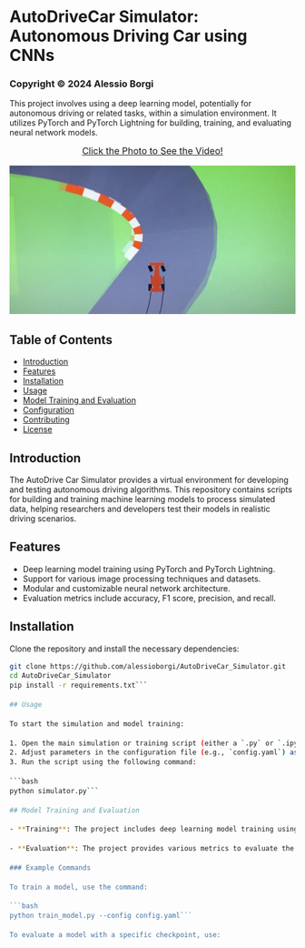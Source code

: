 # AutoDriveCar Simulator: Autonomous Driving Car using CNNs

### Copyright © 2024 Alessio Borgi


This project involves using a deep learning model, potentially for autonomous driving or related tasks, within a simulation environment. It utilizes PyTorch and PyTorch Lightning for building, training, and evaluating neural network models.

<div style="text-align: center">
  <a href="https://www.youtube.com/watch?v=kTxvHfCZaSY">
    <p style="font-size: 16px; margin-top: 5px;">Click the Photo to See the Video!</p>
    <img src="img/video_img.png" alt="Screenshot" width="1200"/>
  </a>
</div>


## Table of Contents

- [Introduction](#introduction)
- [Features](#features)
- [Installation](#installation)
- [Usage](#usage)
- [Model Training and Evaluation](#model-training-and-evaluation)
- [Configuration](#configuration)
- [Contributing](#contributing)
- [License](#license)

## Introduction

The AutoDrive Car Simulator provides a virtual environment for developing and testing autonomous driving algorithms. This repository contains scripts for building and training machine learning models to process simulated data, helping researchers and developers test their models in realistic driving scenarios.

## Features

- Deep learning model training using PyTorch and PyTorch Lightning.
- Support for various image processing techniques and datasets.
- Modular and customizable neural network architecture.
- Evaluation metrics include accuracy, F1 score, precision, and recall.

## Installation

Clone the repository and install the necessary dependencies:

```bash
git clone https://github.com/alessioborgi/AutoDriveCar_Simulator.git
cd AutoDriveCar_Simulator
pip install -r requirements.txt```

## Usage

To start the simulation and model training:

1. Open the main simulation or training script (either a `.py` or `.ipynb` file).
2. Adjust parameters in the configuration file (e.g., `config.yaml`) as needed.
3. Run the script using the following command:

```bash
python simulator.py```

## Model Training and Evaluation

- **Training**: The project includes deep learning model training using libraries like PyTorch and PyTorch Lightning. To start training, modify the dataset path and hyperparameters in the provided notebook or script. After configuring, run the notebook cells or execute the script to begin training the model.

- **Evaluation**: The project provides various metrics to evaluate the model's performance, including accuracy, F1 score, precision, and recall. Ensure you specify the correct dataset and model checkpoint paths in the evaluation script or notebook before running the evaluation process.

### Example Commands

To train a model, use the command:

```bash
python train_model.py --config config.yaml```

To evaluate a model with a specific checkpoint, use:

